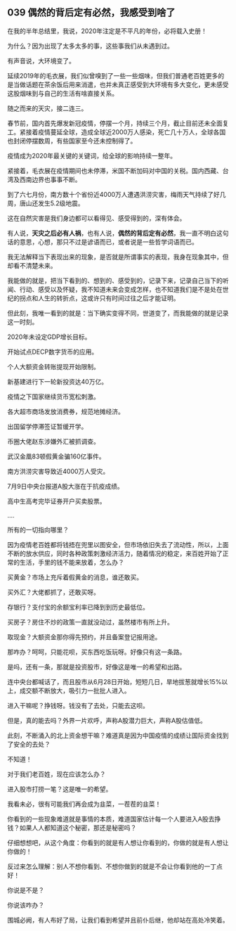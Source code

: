 ## 039 偶然的背后定有必然，我感受到啥了

在我的半年总结里，我说，2020年注定是不平凡的年份，必将载入史册！

为什么？因为出现了太多太多的事，这些事我们从未遇到过。

有声音说，大环境变了。

延续2019年的毛衣展，我们似曾嗅到了一些一些烟味，但我们普通老百姓更多的是当做话题在茶余饭后用来消遣，也并未真正感受到大环境有多大变化，更未感受这股烟味到与自己的生活有啥直接关系。

随之而来的天灾，接二连三。

春节前，国内首先爆发新冠疫情，停摆一个月，持续三个月，截止目前还未全面复工。紧接着疫情蔓延全球，造成全球近2000万人感染，死亡几十万人，全球各国也封闭停摆数周，有些国家至今还未控制得了。

疫情成为2020年最关键的关键词，给全球的影响持续一整年。

紧接着，毛衣展在疫情期间也未停滞，米国不断加码对中国的关税。国内西藏、台湾及西南边界也事事不断。

到了六七月份，南方数十个省份近4000万人遭遇洪涝灾害，梅雨天气持续了好几周，唐山还发生5.2级地震。

这在自然灾害是我们身边都可以看得见、感受得到的，深有体会。

有人说，**天灾之后必有人祸**，也有人说，**偶然的背后定有必然**，我一直不明白这句话的意思，心想，那只不过是谚语而已，或者说是一些哲学词语而已。

我无法解释当下表现出来的现象，是否就是所谓事实的表现，我身在现象其中，但却看不清楚未来。

我能做的就是，把当下看到的、想到的、感受到的，记录下来，记录自己当下的听闻、行动、感受以及怀疑，我不知道未来会变成怎样，也不知道我们是不是处在世纪的拐点和人生的转折点，这或许只有时间过往之后才能证明。

但此刻，我唯一看到的就是：当下确实变得不同，世道变了，而我能做的就是记录这一时刻。

2020年未设定GDP增长目标。

开始试点DECP数字货币的应用。

个人大额资金转账提现开始限制。

新基建进行下一轮新投资达40万亿。

疫情之下国家继续货币宽松刺激。

各大超市商场发放消费券，规范地摊经济。

出国留学停滞签证暂缓开学。

币圈大佬赵东涉嫌外汇被抓调查。

武汉金凰83顿假黄金骗160亿事件。

南方洪涝灾害导致近4000万人受灾。

7月9日中央台报道A股大涨在于抗疫成绩。

高中生高考完毕证券开户买卖股票。

....

所有的一切指向哪里？

因为疫情老百姓都将钱捂在兜里以图安全，但市场依旧失去了流动性，所以，上面不断的放水供应，同时各种政策刺激经济活力，随着情况的稳定，来百姓开始了正常的生活，手里的钱不能来放着，怎么办？

买黄金？市场上充斥着假黄金的消息，谁还敢买。

买外汇？大佬都抓了，还敢买呀。

存银行？支付宝的余额宝利率已降到到历史最低位。

买房子？房住不炒的政策一直就没动过，虽然楼市有所上升。

取现金？大额资金那你得先预约，并且备案登记报用途。

那咋办？呵呵，只能花呗，买东西吃饭玩呀。好像只有这一条路。

是吗，还有一条，那就是投资股市，好像这是唯一的希望和出路。

连中央台都喊话了，而且股市从6月28日开始，短短几日，旱地拔葱就增长15%以上，成交额不断放大，吸引力一批批人进入。

进入干嘛呢？挣钱呀。钱没有了去处，只能去这呗。

但是，真的能去吗？外界一片欢呼，声称A股潜力巨大，声称A股估值低。

此刻，不断涌入的北上资金想干嘛？难道真是因为中国疫情的成绩让国际资金找到了安全的去处？

不知道！

对于我们老百姓，现在应该怎么办？

进入股市打捞一笔？这是唯一的希望。

我看未必，很有可能我们再会成为韭菜，一茬茬的韭菜！

你看到的一些现象难道就是事情的本质，难道国家估计每一个人要进入A股去挣钱？如果人人都知道这个秘密，那还是秘密吗？

仔细想想吧，从这个角度：你看到的就是有人想让你看到的，你做的就是有人想让你做的！

反过来怎么理解：别人不想你看到、不想你做到的就是不会让你看到他的一丁点好！

你说是不是？

你说该咋办？

围城必阙，有人布好了局，让我们看到希望并且前仆后继，他却站在高处冷笑着。









